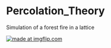# Percolation_Theory
Simulation of a forest fire in a lattice


<a href="https://imgflip.com/gif/3wpakl"> <img src="https://imgflip.com/gif/3wpakl.gif" title =  "made at imgflip.com"/></a>
